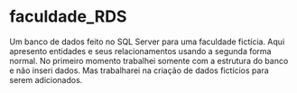 # faculdade_RDS
Um banco de dados feito no SQL Server para uma faculdade fictícia. Aqui apresento entidades e seus relacionamentos usando a segunda forma normal.
No primeiro momento trabalhei somente com a estrutura do banco e não inseri dados.
Mas trabalharei na criação de dados fictícios para serem adicionados.
